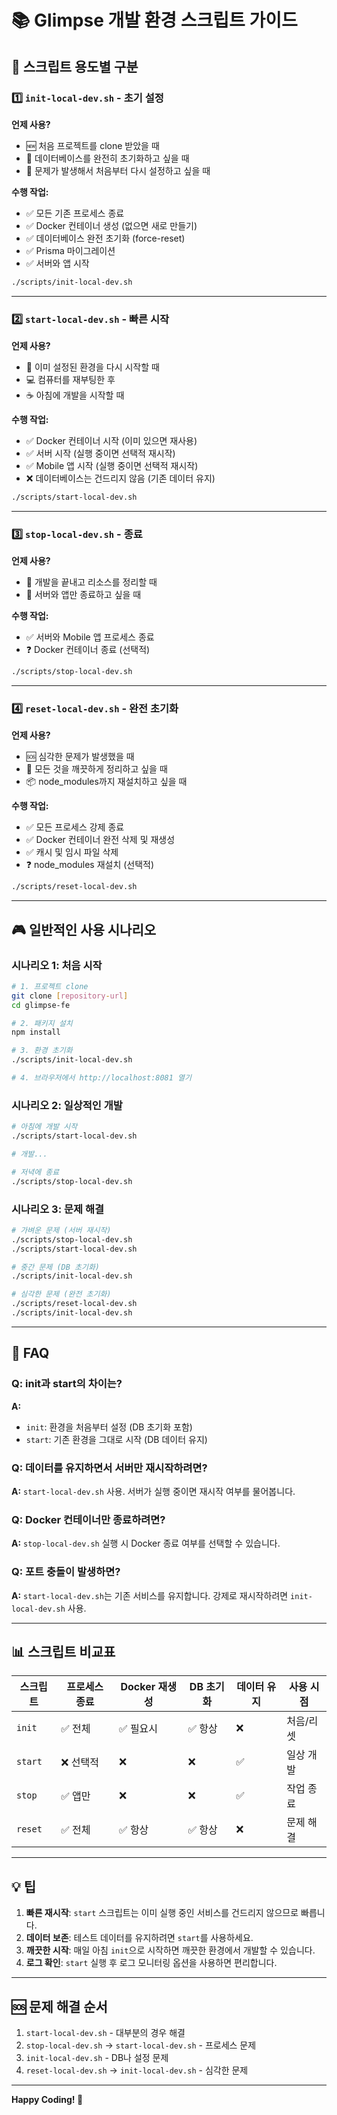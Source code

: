 # 📚 Glimpse 개발 환경 스크립트 가이드

## 🎯 스크립트 용도별 구분

### 1️⃣ `init-local-dev.sh` - 초기 설정
**언제 사용?**
- 🆕 처음 프로젝트를 clone 받았을 때
- 🔄 데이터베이스를 완전히 초기화하고 싶을 때
- 🐛 문제가 발생해서 처음부터 다시 설정하고 싶을 때

**수행 작업:**
- ✅ 모든 기존 프로세스 종료
- ✅ Docker 컨테이너 생성 (없으면 새로 만들기)
- ✅ 데이터베이스 완전 초기화 (force-reset)
- ✅ Prisma 마이그레이션
- ✅ 서버와 앱 시작

```bash
./scripts/init-local-dev.sh
```

---

### 2️⃣ `start-local-dev.sh` - 빠른 시작
**언제 사용?**
- 🚀 이미 설정된 환경을 다시 시작할 때
- 💻 컴퓨터를 재부팅한 후
- ☕ 아침에 개발을 시작할 때

**수행 작업:**
- ✅ Docker 컨테이너 시작 (이미 있으면 재사용)
- ✅ 서버 시작 (실행 중이면 선택적 재시작)
- ✅ Mobile 앱 시작 (실행 중이면 선택적 재시작)
- ❌ 데이터베이스는 건드리지 않음 (기존 데이터 유지)

```bash
./scripts/start-local-dev.sh
```

---

### 3️⃣ `stop-local-dev.sh` - 종료
**언제 사용?**
- 🛑 개발을 끝내고 리소스를 정리할 때
- 💾 서버와 앱만 종료하고 싶을 때

**수행 작업:**
- ✅ 서버와 Mobile 앱 프로세스 종료
- ❓ Docker 컨테이너 종료 (선택적)

```bash
./scripts/stop-local-dev.sh
```

---

### 4️⃣ `reset-local-dev.sh` - 완전 초기화
**언제 사용?**
- 🆘 심각한 문제가 발생했을 때
- 🧹 모든 것을 깨끗하게 정리하고 싶을 때
- 📦 node_modules까지 재설치하고 싶을 때

**수행 작업:**
- ✅ 모든 프로세스 강제 종료
- ✅ Docker 컨테이너 완전 삭제 및 재생성
- ✅ 캐시 및 임시 파일 삭제
- ❓ node_modules 재설치 (선택적)

```bash
./scripts/reset-local-dev.sh
```

---

## 🎮 일반적인 사용 시나리오

### 시나리오 1: 처음 시작
```bash
# 1. 프로젝트 clone
git clone [repository-url]
cd glimpse-fe

# 2. 패키지 설치
npm install

# 3. 환경 초기화
./scripts/init-local-dev.sh

# 4. 브라우저에서 http://localhost:8081 열기
```

### 시나리오 2: 일상적인 개발
```bash
# 아침에 개발 시작
./scripts/start-local-dev.sh

# 개발...

# 저녁에 종료
./scripts/stop-local-dev.sh
```

### 시나리오 3: 문제 해결
```bash
# 가벼운 문제 (서버 재시작)
./scripts/stop-local-dev.sh
./scripts/start-local-dev.sh

# 중간 문제 (DB 초기화)
./scripts/init-local-dev.sh

# 심각한 문제 (완전 초기화)
./scripts/reset-local-dev.sh
./scripts/init-local-dev.sh
```

---

## 🤔 FAQ

### Q: init과 start의 차이는?
**A:** 
- `init`: 환경을 처음부터 설정 (DB 초기화 포함)
- `start`: 기존 환경을 그대로 시작 (DB 데이터 유지)

### Q: 데이터를 유지하면서 서버만 재시작하려면?
**A:** `start-local-dev.sh` 사용. 서버가 실행 중이면 재시작 여부를 물어봅니다.

### Q: Docker 컨테이너만 종료하려면?
**A:** `stop-local-dev.sh` 실행 시 Docker 종료 여부를 선택할 수 있습니다.

### Q: 포트 충돌이 발생하면?
**A:** `start-local-dev.sh`는 기존 서비스를 유지합니다. 강제로 재시작하려면 `init-local-dev.sh` 사용.

---

## 📊 스크립트 비교표

| 스크립트 | 프로세스 종료 | Docker 재생성 | DB 초기화 | 데이터 유지 | 사용 시점 |
|---------|-------------|--------------|----------|-----------|----------|
| `init` | ✅ 전체 | ✅ 필요시 | ✅ 항상 | ❌ | 처음/리셋 |
| `start` | ❌ 선택적 | ❌ | ❌ | ✅ | 일상 개발 |
| `stop` | ✅ 앱만 | ❌ | ❌ | ✅ | 작업 종료 |
| `reset` | ✅ 전체 | ✅ 항상 | ✅ 항상 | ❌ | 문제 해결 |

---

## 💡 팁

1. **빠른 재시작**: `start` 스크립트는 이미 실행 중인 서비스를 건드리지 않으므로 빠릅니다.
2. **데이터 보존**: 테스트 데이터를 유지하려면 `start`를 사용하세요.
3. **깨끗한 시작**: 매일 아침 `init`으로 시작하면 깨끗한 환경에서 개발할 수 있습니다.
4. **로그 확인**: `start` 실행 후 로그 모니터링 옵션을 사용하면 편리합니다.

---

## 🆘 문제 해결 순서

1. `start-local-dev.sh` - 대부분의 경우 해결
2. `stop-local-dev.sh` → `start-local-dev.sh` - 프로세스 문제
3. `init-local-dev.sh` - DB나 설정 문제
4. `reset-local-dev.sh` → `init-local-dev.sh` - 심각한 문제

---

**Happy Coding! 🚀**